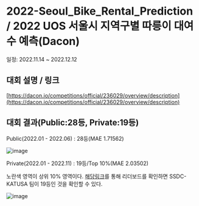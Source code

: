 # 2022-Seoul_Bike_Rental_Prediction / 2022 UOS 서울시 지역구별 따릉이 대여수 예측(Dacon)

일정: 2022.11.14 ~ 2022.12.12

## 대회 설명 / 링크

[https://dacon.io/competitions/official/236029/overview/description](https://dacon.io/competitions/official/236029/overview/description)

## 대회 결과(Public:28등, Private:19등)

Public(2022.01 - 2022.06) : 28등(MAE 1.71562)

![image](https://github.com/aerojohn1223/2022-Seoul_Bike_Rental_Prediction/assets/82106824/35930deb-a8a7-4c4a-b094-16f7c7a6b38b)

Private(2022.01 - 2022.11) : 19등/Top 10%(MAE 2.03502)

노란색 영역이 상위 10% 영역이다. [해당링크](https://dacon.io/competitions/official/236029/leaderboard)를 통해 리더보드를 확인하면 SSDC-KATUSA 팀이 19등인 것을 확인할 수 있다. 

![image](https://github.com/aerojohn1223/2022-Seoul_Bike_Rental_Prediction/assets/82106824/b7e5206a-cab8-4e37-a8e8-a2d86e4b2831)


